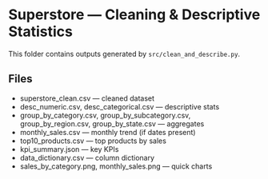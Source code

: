 # Superstore — Cleaning & Descriptive Statistics

This folder contains outputs generated by `src/clean_and_describe.py`.

## Files
- superstore_clean.csv — cleaned dataset
- desc_numeric.csv, desc_categorical.csv — descriptive stats
- group_by_category.csv, group_by_subcategory.csv, group_by_region.csv, group_by_state.csv — aggregates
- monthly_sales.csv — monthly trend (if dates present)
- top10_products.csv — top products by sales
- kpi_summary.json — key KPIs
- data_dictionary.csv — column dictionary
- sales_by_category.png, monthly_sales.png — quick charts
